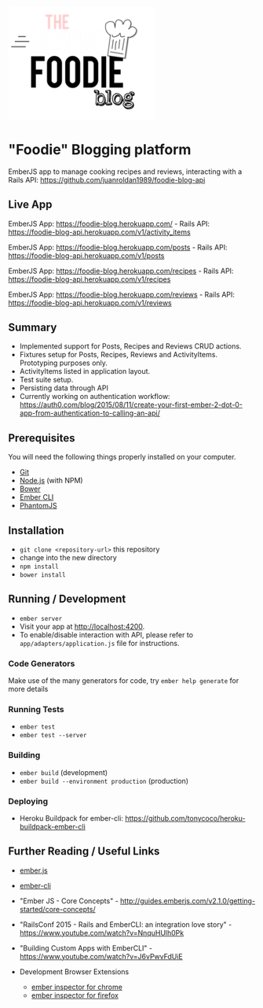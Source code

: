 <div align="left">
  <a href="https://github.com/juanroldan1989/foodie-blog-api"><img width="300" src="https://github.com/juanroldan1989/foodie-blog-api/raw/master/app/assets/images/icon.png" alt="foodie blog logo" /></a>
</div>

# "Foodie" Blogging platform

EmberJS app to manage cooking recipes and reviews, interacting with a Rails API: https://github.com/juanroldan1989/foodie-blog-api

## Live App

EmberJS App: https://foodie-blog.herokuapp.com/        - Rails API: https://foodie-blog-api.herokuapp.com/v1/activity_items

EmberJS App: https://foodie-blog.herokuapp.com/posts   - Rails API: https://foodie-blog-api.herokuapp.com/v1/posts

EmberJS App: https://foodie-blog.herokuapp.com/recipes - Rails API: https://foodie-blog-api.herokuapp.com/v1/recipes

EmberJS App: https://foodie-blog.herokuapp.com/reviews - Rails API: https://foodie-blog-api.herokuapp.com/v1/reviews

## Summary
- Implemented support for Posts, Recipes and Reviews CRUD actions.
- Fixtures setup for Posts, Recipes, Reviews and ActivityItems. Prototyping purposes only.
- ActivityItems listed in application layout.
- Test suite setup.
- Persisting data through API
- Currently working on authentication workflow: https://auth0.com/blog/2015/08/11/create-your-first-ember-2-dot-0-app-from-authentication-to-calling-an-api/


## Prerequisites

You will need the following things properly installed on your computer.

* [Git](http://git-scm.com/)
* [Node.js](http://nodejs.org/) (with NPM)
* [Bower](http://bower.io/)
* [Ember CLI](http://www.ember-cli.com/)
* [PhantomJS](http://phantomjs.org/)

## Installation

* `git clone <repository-url>` this repository
* change into the new directory
* `npm install`
* `bower install`

## Running / Development

* `ember server`
* Visit your app at [http://localhost:4200](http://localhost:4200).
* To enable/disable interaction with API, please refer to `app/adapters/application.js` file for instructions.

### Code Generators

Make use of the many generators for code, try `ember help generate` for more details

### Running Tests

* `ember test`
* `ember test --server`

### Building

* `ember build` (development)
* `ember build --environment production` (production)

### Deploying

* Heroku Buildpack for ember-cli: https://github.com/tonycoco/heroku-buildpack-ember-cli

## Further Reading / Useful Links

* [ember.js](http://emberjs.com/)
* [ember-cli](http://www.ember-cli.com/)
* "Ember JS - Core Concepts" - http://guides.emberjs.com/v2.1.0/getting-started/core-concepts/
* "RailsConf 2015 - Rails and EmberCLI: an integration love story" - https://www.youtube.com/watch?v=NnquHUlh0Pk
* "Building Custom Apps with EmberCLI" - https://www.youtube.com/watch?v=J6vPwvFdUiE

* Development Browser Extensions
  * [ember inspector for chrome](https://chrome.google.com/webstore/detail/ember-inspector/bmdblncegkenkacieihfhpjfppoconhi)
  * [ember inspector for firefox](https://addons.mozilla.org/en-US/firefox/addon/ember-inspector/)

